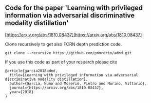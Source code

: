 ## Code for the paper 'Learning with privileged information via adversarial discriminative modality distillation'
[https://arxiv.org/abs/1810.08437](https://arxiv.org/abs/1810.08437)

Clone recursively to get also FCRN depth prediction code.

```
git clone --recursive https://github.com/pmorerio/admd.git
```

If you use this code as part of your research please cite
```
@article{garcia2018admd,
  title={Learning with privileged information via adversarial discriminative modality distillation},
  author={Garcia, Nuno and Morerio, Pietro and Murino, Vittorio},
  journal={https://arxiv.org/abs/1810.08437},
  year={2018}
}
```
